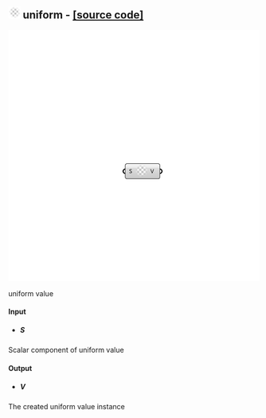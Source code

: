 ## ![](../images/icons/uniform.png) uniform - [[source code]](https://github.com/Eddy3D-Dev/Eddy3D-UMCF/blob/release/UMCF/CMP/Meta/uniformCMP.cs)

![](../images/components/uniform.png)

uniform value

#### Input
* ##### S
Scalar component of uniform value

#### Output
* ##### V
The created uniform value instance